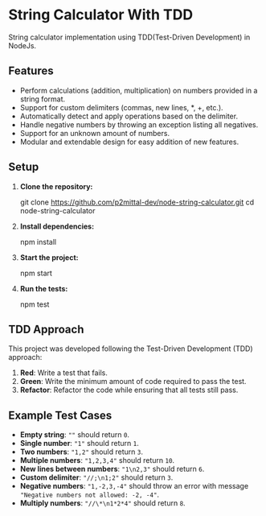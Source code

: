 # String Calculator With TDD
String calculator implementation using TDD(Test-Driven Development) in NodeJs.

## Features

- Perform calculations (addition, multiplication) on numbers provided in a string format.
- Support for custom delimiters (commas, new lines, *, +, etc.).
- Automatically detect and apply operations based on the delimiter.
- Handle negative numbers by throwing an exception listing all negatives.
- Support for an unknown amount of numbers.
- Modular and extendable design for easy addition of new features.

## Setup

1. **Clone the repository:**

   git clone https://github.com/p2mittal-dev/node-string-calculator.git
   cd node-string-calculator

1. **Install dependencies:**

    npm install

1. **Start the project:**

    npm start

1. **Run the tests:**

    npm test

## TDD Approach

This project was developed following the Test-Driven Development (TDD) approach:

1. **Red**: Write a test that fails.
2. **Green**: Write the minimum amount of code required to pass the test.
3. **Refactor**: Refactor the code while ensuring that all tests still pass.

## Example Test Cases

- **Empty string**: `""` should return `0`.
- **Single number**: `"1"` should return `1`.
- **Two numbers**: `"1,2"` should return `3`.
- **Multiple numbers**: `"1,2,3,4"` should return `10`.
- **New lines between numbers**: `"1\n2,3"` should return `6`.
- **Custom delimiter**: `"//;\n1;2"` should return `3`.
- **Negative numbers**: `"1,-2,3,-4"` should throw an error with message `"Negative numbers not allowed: -2, -4"`.
- **Multiply numbers**: `"//\*\n1*2*4"` should return `8`.
